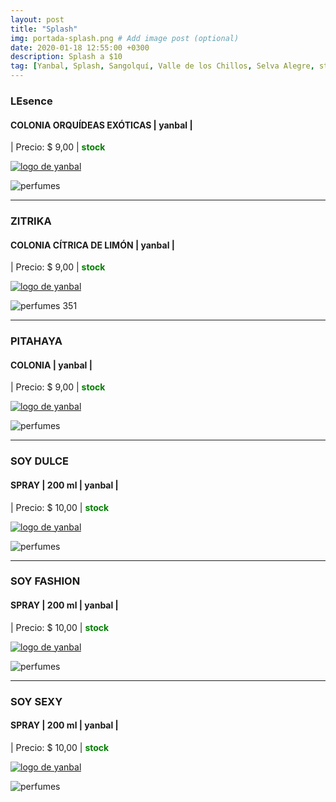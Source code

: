 ```yaml
---
layout: post
title: "Splash"
img: portada-splash.png # Add image post (optional)
date: 2020-01-18 12:55:00 +0300
description: Splash a $10
tag: [Yanbal, Splash, Sangolquí, Valle de los Chillos, Selva Alegre, stock]
---
```


### LEsence 
#### COLONIA ORQUÍDEAS EXÓTICAS | yanbal  |
| Precio: $ 9,00  | <b style='color:green'> stock </b>

[logo]: https://raw.githubusercontent.com/Betty-C/bef/gh-pages/assets/img/linkw.jpg
[ORQUIDEAS]: https://api.whatsapp.com/send?phone=593995957267&text=%C2%A1Hola!%20Me%20interesa%20este%20producto%20-%3E%20Colonia%20Pitahaya%20-%20yanbal "clic para abrir chat de whatsapp"
[![logo de yanbal][logo]][ORQUIDEAS]

![perfumes](https://res.cloudinary.com/dpky6fcf6/image/upload/c_scale,h_445,w_176/v1610999296/Blog-Betty/splash/splash-orquideas_qnhnfm.png)

* * *

### ZITRIKA
#### COLONIA CÍTRICA DE LIMÓN | yanbal  |
| Precio: $ 9,00  | <b style='color:green'> stock </b>

[logo]: https://raw.githubusercontent.com/Betty-C/bef/gh-pages/assets/img/linkw.jpg
[ZITRIKA]: https://api.whatsapp.com/send?phone=593995957267&text=%C2%A1Hola!%20Me%20interesa%20este%20producto%20-%3E%20Colonia%20Pitahaya%20-%20yanbal "clic para abrir chat de whatsapp"
[![logo de yanbal][logo]][ZITRIKA]

![perfumes](https://res.cloudinary.com/dpky6fcf6/image/upload/c_scale,h_360,w_150/v1610999297/Blog-Betty/splash/splash-zitrika_v3a1s8.png)
351
* * *

### PITAHAYA
#### COLONIA  | yanbal  |
| Precio: $ 9,00  | <b style='color:green'> stock </b>

[logo]: https://raw.githubusercontent.com/Betty-C/bef/gh-pages/assets/img/linkw.jpg
[PITAHAYA]: https://api.whatsapp.com/send?phone=593995957267&text=%C2%A1Hola!%20Me%20interesa%20este%20producto%20-%3E%20Colonia%20Pitahaya%20-%20yanbal "clic para abrir chat de whatsapp"
[![logo de yanbal][logo]][PITAHAYA]


![perfumes](https://res.cloudinary.com/dpky6fcf6/image/upload/c_scale,h_280,w_200/v1610999595/Blog-Betty/splash/splash-pitahaya_bb5fyk.png)

* * *

### SOY DULCE
#### SPRAY  |  200 ml  | yanbal  |
| Precio: $ 10,00  | <b style='color:green'> stock </b>

[logo]: https://raw.githubusercontent.com/Betty-C/bef/gh-pages/assets/img/linkw.jpg
[DULCE]:  https://api.whatsapp.com/send?phone=593995957267&text=%C2%A1Hola!%20Me%20interesa%20este%20producto%20-%3E%20Spray%20soy%20DULCE%20-%20yanbal "clic para abrir chat de whatsapp"
[![logo de yanbal][logo]][DULCE]

![perfumes](https://res.cloudinary.com/dpky6fcf6/image/upload/c_scale,h_350,w_110/v1610999391/Blog-Betty/splash/splash-dulce_xowbrb.png)

* * *

### SOY FASHION
#### SPRAY  |  200 ml  | yanbal  |
| Precio: $ 10,00  | <b style='color:green'> stock </b>

[logo]: https://raw.githubusercontent.com/Betty-C/bef/gh-pages/assets/img/linkw.jpg
[FASHION]:  https://api.whatsapp.com/send?phone=593995957267&text=%C2%A1Hola!%20Me%20interesa%20este%20producto%20-%3E%20Spray%20soy%20FASHION%20-%20yanbal "clic para abrir chat de whatsapp"
[![logo de yanbal][logo]][FASHION]

![perfumes](https://res.cloudinary.com/dpky6fcf6/image/upload/c_scale,h_400,w_110/v1610999392/Blog-Betty/splash/splash-fashionc_mbhnuu.png)

* * *

### SOY SEXY
#### SPRAY  |  200 ml  | yanbal  |
| Precio: $ 10,00  | <b style='color:green'> stock </b>

[logo]: https://raw.githubusercontent.com/Betty-C/bef/gh-pages/assets/img/linkw.jpg
[SEXY]:  https://api.whatsapp.com/send?phone=593995957267&text=%C2%A1Hola!%20Me%20interesa%20este%20producto%20-%3E%20Spray%20soy%20SEXY%20-%20yanbal "clic para abrir chat de whatsapp"
[![logo de yanbal][logo]][SEXY]

![perfumes](https://res.cloudinary.com/dpky6fcf6/image/upload/c_scale,h_300,w_110/v1610999296/Blog-Betty/splash/splash-sexy_eah1im.png)




